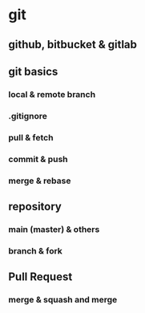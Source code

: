 # git

## github, bitbucket &amp; gitlab

## git basics

### local &amp; remote branch

### .gitignore

### pull &amp; fetch

### commit &amp; push

### merge &amp; rebase

## repository

### main (master) &amp; others

### branch &amp; fork

## Pull Request

### merge &amp; squash and merge
